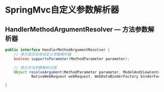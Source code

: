 # SpringMvc自定义参数解析器

## HandlerMethodArgumentResolver — 方法参数解析器

```java
public interface HandlerMethodArgumentResolver {
	// 表示是否启用自定义参数解析器
	boolean supportsParameter(MethodParameter parameter);

	// 表示方法参数解析过程
	Object resolveArgument(MethodParameter parameter, ModelAndViewContainer mavContainer,
			NativeWebRequest webRequest, WebDataBinderFactory binderFactory) throws Exception;

}
```

